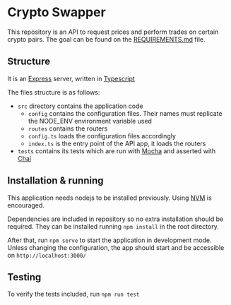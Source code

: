 # Crypto Swapper

This repository is an API to request prices and perform trades on certain crypto pairs.
The goal can be found on the [REQUIREMENTS.md](REQUIREMENTS.md) file.

## Structure

It is an [Express](https://expressjs.com/) server, written in [Typescript](https://www.typescriptlang.org/)

The files structure is as follows:
- `src` directory contains the application code
  - `config` contains the configuration files. Their names must replicate the NODE_ENV environment variable used
  - `routes` contains the routers
  - `config.ts` loads the configuration files accordingly
  - `index.ts` is the entry point of the API app, it loads the routers
- `tests` contains its tests which are run with [Mocha](https://mochajs.org/) and asserted with [Chai](https://www.chaijs.com/)

## Installation & running

This application needs nodejs to be installed previously. Using [NVM](https://github.com/nvm-sh/nvm) is encouraged.

Dependencies are included in repository so no extra installation should be required. They can be installed running `npm install` in the root directory.

After that, run `npm serve` to start the application in development mode. Unless changing the configuration, the app should start and be accessible on `http://localhost:3000/`

## Testing

To verify the tests included, run `npm run test`
